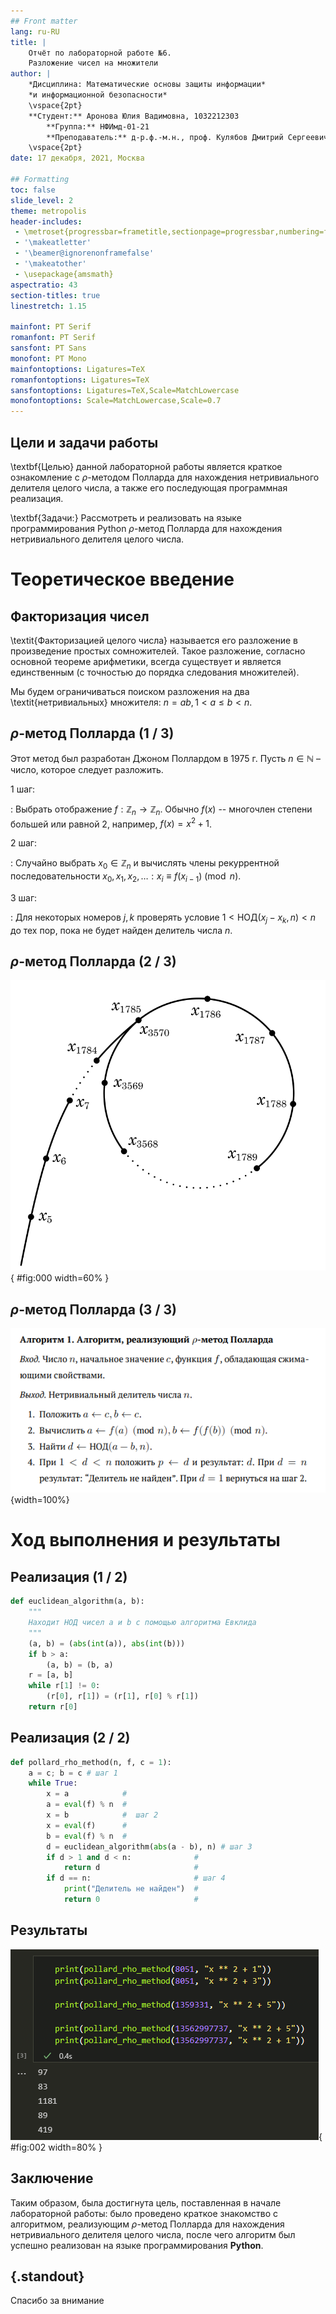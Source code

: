 ```yaml
---
## Front matter
lang: ru-RU
title: |
    Отчёт по лабораторной работе №6.  
    Разложение чисел на множители
author: |
    *Дисциплина: Математические основы защиты информации*  
    *и информационной безопасности*  
    \vspace{2pt}  
    **Студент:** Аронова Юлия Вадимовна, 1032212303  
		**Группа:** НФИмд-01-21  
		**Преподаватель:** д-р.ф.-м.н., проф. Кулябов Дмитрий Сергеевич  
    \vspace{2pt}
date: 17 декабря, 2021, Москва

## Formatting
toc: false
slide_level: 2
theme: metropolis
header-includes:
 - \metroset{progressbar=frametitle,sectionpage=progressbar,numbering=fraction}
 - '\makeatletter'
 - '\beamer@ignorenonframefalse'
 - '\makeatother'
 - \usepackage{amsmath}
aspectratio: 43
section-titles: true
linestretch: 1.15

mainfont: PT Serif
romanfont: PT Serif
sansfont: PT Sans
monofont: PT Mono
mainfontoptions: Ligatures=TeX
romanfontoptions: Ligatures=TeX
sansfontoptions: Ligatures=TeX,Scale=MatchLowercase
monofontoptions: Scale=MatchLowercase,Scale=0.7
---
```


## Цели и задачи работы

\textbf{Целью} данной лабораторной работы является краткое ознакомление с $\rho$-методом Полларда для нахождения нетривиального делителя целого числа, а также его последующая программная реализация.

\textbf{Задачи:} Рассмотреть и реализовать на языке программирования Python $\rho$-метод Полларда для нахождения нетривиального делителя целого числа.

# Теоретическое введение

## Факторизация чисел

\textit{Факторизацией целого числа} называется его разложение в произведение простых сомножителей. Такое разложение, согласно основной теореме арифметики, всегда существует и является единственным (с точностью до порядка следования множителей).

Мы будем ограничиваться поиском разложения на два \textit{нетривиальных} множителя: $n = ab, 1 < a \le b < n$.

## $\rho$-метод Полларда (1 / 3)

Этот метод был разработан Джоном Поллардом в 1975 г. Пусть $n \in \mathbb{N}$ – число, которое следует разложить.

1 шаг:

:   Выбрать отображение $f: \mathbb{Z}_n \rightarrow \mathbb{Z}_n$. Обычно $f(x)$ -- многочлен степени большей или равной 2, например, $f(x) = x^2 + 1$.

2 шаг:

:   Случайно выбрать $x_0 \in \mathbb{Z}_n$ и вычислять члены рекуррентной последовательности $x_0, x_1, x_2, \ldots : x_i \equiv f(x_{i-1}) \pmod{n}$.

3 шаг:

:   Для некоторых номеров $j, k$ проверять условие $1 < \text{НОД}(x_j - x_k, n) < n$ до тех пор, пока не будет найден делитель числа $n$.

## $\rho$-метод Полларда (2 / 3)

![Зацикливание числовой последовательности, получаемой методом $\rho$-методом Полларда](image/rho_cycle.png){ #fig:000 width=60% }

## $\rho$-метод Полларда (3 / 3)

![Алгоритм, реализующий $\rho$-метод Полларда](image/alg1.png){width=100%}

# Ход выполнения и результаты

## Реализация (1 / 2)

```python
def euclidean_algorithm(a, b):
    """
    Находит НОД чисел a и b с помощью алгоритма Евклида
    """
    (a, b) = (abs(int(a)), abs(int(b)))
    if b > a:
        (a, b) = (b, a)
    r = [a, b]
    while r[1] != 0:
        (r[0], r[1]) = (r[1], r[0] % r[1])
    return r[0]
```

## Реализация (2 / 2)

```python
def pollard_rho_method(n, f, c = 1):
    a = c; b = c # шаг 1
    while True:
        x = a            #
        a = eval(f) % n  #
        x = b            #  шаг 2
        x = eval(f)      #
        b = eval(f) % n  #
        d = euclidean_algorithm(abs(a - b), n) # шаг 3
        if d > 1 and d < n:              #
            return d                     #
        if d == n:                       # шаг 4
            print("Делитель не найден")  #
            return 0                     #
```

## Результаты

![Примеры нахождения нетривиальных делителей чисел посредством программной реализации $\rho$-метода Полларда](image/pollard.png){ #fig:002 width=80% }

## Заключение

Таким образом, была достигнута цель, поставленная в начале лабораторной работы: было проведено краткое знакомство с алгоритмом, реализующим $\rho$-метод Полларда для нахождения нетривиального делителя целого числа, после чего алгоритм был успешно реализован на языке программирования **Python**.

## {.standout}

Спасибо за внимание
